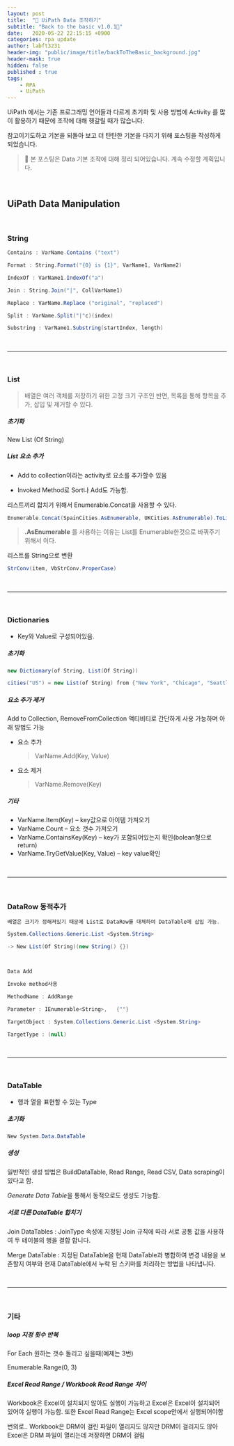 ```yaml
---
layout: post
title:  "🤒 UiPath Data 조작하기"
subtitle: "Back to the basic v1.0.1🚐" 
date:   2020-05-22 22:15:15 +0900
categories: rpa update
author: labft3231
header-img: "public/image/title/backToTheBasic_background.jpg"
header-mask: true
hidden: false
published : true
tags:
    - RPA
    - UiPath
---
```


UiPath 에서는 기존 프로그래밍 언어들과 다르게 초기화 및 사용 방법에 Activity 를 많이 활용하기 때문에 조작에 대해 헷갈릴 때가 많습니다.

참고이기도하고 기본을 되돌아 보고 더 탄탄한 기본을 다지기 위해 포스팅을 작성하게 되었습니다.

> 🗿 본 포스팅은 Data 기본 조작에 대해 정리 되어있습니다. 
> 계속 수정할 계획입니다. 


<br>

## UiPath Data Manipulation

<br>

### String

```c#
Contains : VarName.Contains ("text")

Format : String.Format("{0} is {1}", VarName1, VarName2)

IndexOf : VarName1.IndexOf("a")

Join : String.Join("|", CollVarName1)

Replace : VarName.Replace ("original", "replaced")

Split : VarName.Split("|"c)(index)

Substring : VarName1.Substring(startIndex, length)
```

<br>

---

<br>

### List

>  배열은 여러 객체를 저장하기 위한 고정 크기 구조인 반면, 목록을 통해 항목을 추가, 삽입 및 제거할 수 있다.



##### 초기화

New List (Of String)



##### List 요소 추가

- Add to collection이라는 activity로 요소를 추가할수 있음

- Invoked Method로 Sort나 Add도 가능함.



리스트끼리 합치기 위해서 Enumerable.Concat을 사용할 수 있다. 

```c#
Enumerable.Concat(SpainCities.AsEnumerable, UKCities.AsEnumerable).ToList
```

>  **.AsEnumerable** 를 사용하는 이유는 List를 Enumerable한것으로 바꿔주기 위해서 이다.



리스트를 String으로 변환

```c#
StrConv(item, VbStrConv.ProperCase)
```

<br>

---

<br>

### Dictionaries

- Key와 Value로 구성되어있음.



##### 초기화

```c#
new Dictionary(of String, List(Of String))

cities("US") = new List(of String) from {"New York", "Chicago", "Seattle","San Francisco"}

```



##### 요소 추가 제거 

Add to Collection, RemoveFromCollection 액티비티로 간단하게 사용 가능하며 아래 방법도 가능

- 요소 추가

  > VarName.Add(Key, Value)

- 요소 제거

  > VarName.Remove(Key)



##### 기타

- VarName.Item(Key) – key값으로 아이템 가져오기
- VarName.Count – 요소 갯수 가져오기
- VarName.ContainsKey(Key) – key가 포함되어있는지 확인(bolean형으로 return)
- VarName.TryGetValue(Key, Value) – key value확인

<br>

---

<br>

### DataRow 동적추가

```c#
배열은 크기가 정해져있기 때문에 List로 DataRow를 대체하여 DataTable에 삽입 가능.

System.Collections.Generic.List <System.String>

-> New List(Of String)(new String() {})



Data Add

Invoke method사용

MethodName : AddRange

Parameter : IEnumerable<String>,   {""}

TargetObject : System.Collections.Generic.List <System.String>

TargetType : (null)
```

<br>

---

<br>

### DataTable 

- 행과 열을 표현할 수 있는 Type



##### 초기화

```c#
New System.Data.DataTable
```



##### 생성

일반적인 생성 방법은 BuildDataTable, Read Range, Read CSV, Data scraping이 있다고 함.

*Generate Data Table*을 통해서 동적으로도 생성도 가능함.



##### 서로 다른 DataTable 합치기

Join DataTables : JoinType 속성에 지정된 Join 규칙에 따라 서로 공통 값을 사용하여 두 테이블의 행을 결합 합니다.

Merge DataTable : 지정된 DataTable을 현재 DataTable과 병합하여 변경 내용을 보존할지 여부와 현재 DataTable에서 누락 된 스키마를 처리하는 방법을 나타냅니다.

<br>

---

<br>

### 기타

##### loop 지정 횟수 반복 

For Each 원하는 갯수 돌리고 싶을때(예제는 3번)

Enumerable.Range(0,  3)



##### Excel Read Range / Workbook Read Range 차이

Workbook은 Excel이 설치되지 않아도 실행이 가능하고 Excel은 Excel이 설치되어 있어야 실행이 가능함.
또한 Excel Read Range는 Excel scope안에서 실행되어야함

번외로..
Workbook은 DRM이 걸린 파일이 열리지도 않지만 DRM이 걸리지도 않아
Excel은 DRM 파일이 열리는데 저장하면 DRM이 걸림